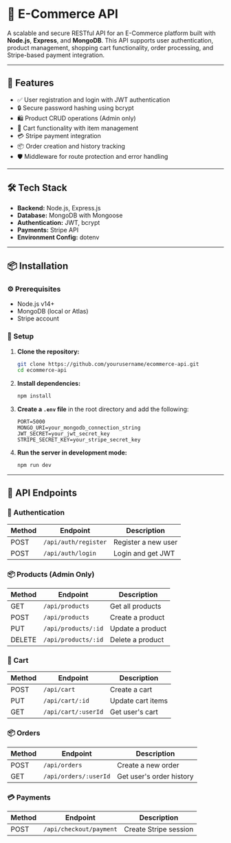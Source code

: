 # 🛒 E-Commerce API

A scalable and secure RESTful API for an E-Commerce platform built with **Node.js**, **Express**, and **MongoDB**. This API supports user authentication, product management, shopping cart functionality, order processing, and Stripe-based payment integration.

---

## 🚀 Features

- ✅ User registration and login with JWT authentication  
- 🔒 Secure password hashing using bcrypt  
- 🛍️ Product CRUD operations (Admin only)  
- 🛒 Cart functionality with item management  
- 💳 Stripe payment integration  
- 📦 Order creation and history tracking  
- 🛡️ Middleware for route protection and error handling  

---

## 🛠️ Tech Stack

- **Backend:** Node.js, Express.js  
- **Database:** MongoDB with Mongoose  
- **Authentication:** JWT, bcrypt  
- **Payments:** Stripe API  
- **Environment Config:** dotenv  

---

## 📦 Installation

### ⚙️ Prerequisites

- Node.js v14+  
- MongoDB (local or Atlas)  
- Stripe account

### 🧰 Setup

1. **Clone the repository:**  
   ```bash
   git clone https://github.com/yourusername/ecommerce-api.git
   cd ecommerce-api
   ```

2. **Install dependencies:**  
   ```bash
   npm install
   ```

3. **Create a `.env` file** in the root directory and add the following:

   ```env
   PORT=5000
   MONGO_URI=your_mongodb_connection_string
   JWT_SECRET=your_jwt_secret_key
   STRIPE_SECRET_KEY=your_stripe_secret_key
   ```

4. **Run the server in development mode:**  
   ```bash
   npm run dev
   ```

---

## 📡 API Endpoints

### 🔐 Authentication

| Method | Endpoint              | Description             |
|--------|-----------------------|-------------------------|
| POST   | `/api/auth/register`  | Register a new user     |
| POST   | `/api/auth/login`     | Login and get JWT       |

### 📦 Products (Admin Only)

| Method | Endpoint               | Description            |
|--------|------------------------|------------------------|
| GET    | `/api/products`        | Get all products       |
| POST   | `/api/products`        | Create a product       |
| PUT    | `/api/products/:id`    | Update a product       |
| DELETE | `/api/products/:id`    | Delete a product       |

### 🛒 Cart

| Method | Endpoint               | Description            |
|--------|------------------------|------------------------|
| POST   | `/api/cart`            | Create a cart          |
| PUT    | `/api/cart/:id`        | Update cart items      |
| GET    | `/api/cart/:userId`    | Get user's cart        |

### 📦 Orders

| Method | Endpoint               | Description            |
|--------|------------------------|------------------------|
| POST   | `/api/orders`          | Create a new order     |
| GET    | `/api/orders/:userId`  | Get user's order history |

### 💳 Payments

| Method | Endpoint               | Description            |
|--------|------------------------|------------------------|
| POST   | `/api/checkout/payment`| Create Stripe session  |
